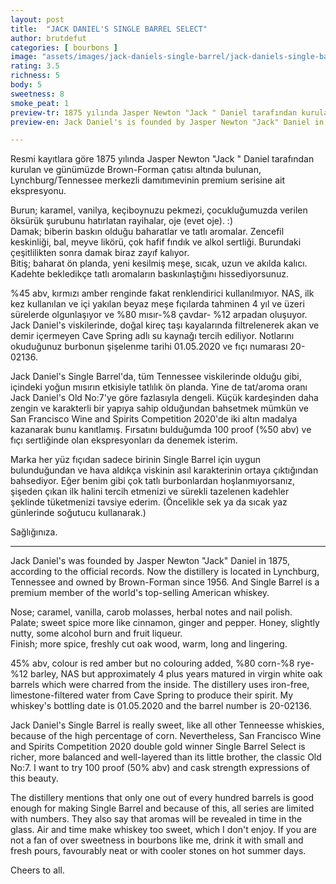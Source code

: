 ```yaml
---
layout: post
title:  "JACK DANIEL'S SINGLE BARREL SELECT"
author: brutdefut
categories: [ bourbons ]
image: "assets/images/jack-daniels-single-barrel/jack-daniels-single-barrel.jpg"
rating: 3.5
richness: 5
body: 5
sweetness: 8
smoke_peat: 1
preview-tr: 1875 yılında Jasper Newton "Jack " Daniel tarafından kurulan Lynchburg/Tennessee merkezli damıtımevinin premium serisine ait ekspresyonu.    
preview-en: Jack Daniel's is founded by Jasper Newton "Jack" Daniel in 1875 and Single Barrel is a premium member of the world's top-selling American whiskey.  

---
```


Resmi kayıtlara göre 1875 yılında Jasper Newton "Jack " Daniel tarafından kurulan ve günümüzde Brown-Forman çatısı altında bulunan, Lynchburg/Tennessee merkezli damıtımevinin premium serisine ait ekspresyonu.  

Burun; karamel, vanilya, keçiboynuzu pekmezi, çocukluğumuzda verilen öksürük şurubunu hatırlatan rayihalar, oje (evet oje). :)  
Damak; biberin baskın olduğu baharatlar ve tatlı aromalar. Zencefil keskinliği, bal, meyve likörü, çok hafif fındık ve alkol sertliği. Burundaki çeşitlilikten sonra damak biraz zayıf kalıyor.  
Bitiş; baharat ön planda, yeni kesilmiş meşe, sıcak, uzun ve akılda kalıcı.  
Kadehte bekledikçe tatlı aromaların baskınlaştığını hissediyorsunuz.  

%45 abv, kırmızı amber renginde fakat renklendirici kullanılmıyor. NAS, ilk kez kullanılan ve içi yakılan beyaz meşe fıçılarda tahminen 4 yıl ve üzeri sürelerde olgunlaşıyor ve %80 mısır-%8 çavdar- %12 arpadan oluşuyor.  
Jack Daniel's viskilerinde, doğal kireç taşı kayalarında filtrelenerek akan ve demir içermeyen Cave Spring adlı su kaynağı tercih ediliyor. Notlarını okuduğunuz burbonun şişelenme tarihi 01.05.2020 ve fıçı numarası 20-02136.  

Jack Daniel's Single Barrel'da, tüm Tennessee viskilerinde olduğu gibi, içindeki yoğun mısırın etkisiyle tatlılık ön planda. Yine de tat/aroma oranı Jack Daniel's Old No:7'ye göre fazlasıyla dengeli. Küçük kardeşinden daha zengin ve karakterli bir yapıya sahip olduğundan bahsetmek mümkün ve San Francisco Wine and Spirits Competition 2020'de iki altın madalya kazanarak bunu kanıtlamış. Fırsatını bulduğumda 100 proof (%50 abv) ve fıçı sertliğinde olan ekspresyonları da denemek isterim.  

Marka her yüz fıçıdan sadece birinin Single Barrel için uygun bulunduğundan ve hava aldıkça viskinin asıl karakterinin ortaya çıktığından bahsediyor. Eğer benim gibi çok tatlı burbonlardan hoşlanmıyorsanız, şişeden çıkan ilk halini tercih etmenizi ve sürekli tazelenen kadehler şeklinde tüketmenizi tavsiye ederim. (Öncelikle sek ya da sıcak yaz günlerinde soğutucu kullanarak.)  

Sağlığınıza. 
 
-----------------------------------------------

<p id="english"></p>

Jack Daniel's was founded by Jasper Newton "Jack" Daniel in 1875, according to the official records. Now the distillery is located in Lynchburg, Tennessee and owned by Brown-Forman since 1956. And Single Barrel is a premium member of the world's top-selling American whiskey.  

Nose; caramel, vanilla, carob molasses, herbal notes and nail polish.  
Palate; sweet spice more like cinnamon, ginger and pepper. Honey, slightly nutty, some alcohol burn and fruit liqueur.  
Finish; more spice, freshly cut oak wood, warm, long and lingering.  

45% abv, colour is red amber but no colouring added, %80 corn-%8 rye- %12 barley, NAS but approximately 4 plus years matured in virgin white oak barrels which were charred from the inside. The distillery uses iron-free, limestone-filtered water from Cave Spring to produce their spirit. My whiskey's bottling date is 01.05.2020 and the barrel number is 20-02136.  

Jack Daniel's Single Barrel is really sweet, like all other Tenneesse whiskies, because of the high percentage of corn. Nevertheless, San Francisco Wine and Spirits Competition 2020 double gold winner Single Barrel Select is richer, more balanced and well-layered than its little brother, the classic Old No:7. I want to try 100 proof (50% abv) and cask strength expressions of this beauty.  

The distillery mentions that only one out of every hundred barrels is good enough for making Single Barrel and because of this, all series are limited with numbers. They also say that aromas will be revealed in time in the glass. Air and time make whiskey too sweet, which I don't enjoy. If you are not a fan of over sweetness in bourbons like me, drink it with small and fresh pours, favourably neat or with cooler stones on hot summer days.  

Cheers to all.   
  
